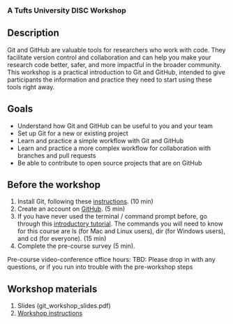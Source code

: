 ### A Tufts University DISC Workshop

## Description

Git and GitHub are valuable tools for researchers who work with code.  They facilitate version control and collaboration and can help you make your research code better, safer, and more impactful in the broader community. This workshop is a practical introduction to Git and GitHub, intended to give participants the information and practice they need to start using these tools right away.

## Goals

<ul>
  <li> Understand how Git and GitHub can be useful to you and your team </li>
  <li> Set up Git for a new or existing project </li>
  <li> Learn and practice a simple workflow with Git and GitHub </li>
  <li> Learn and practice a more complex workflow for collaboration with branches and pull requests</li>
  <li> Be able to contribute to open source projects that are on GitHub</li>
</ul>

## Before the workshop

1. Install Git, following these [instructions](install_git.md). (10 min)
2. Create an account on [GitHub](https://github.com). (5 min)
3. If you have never used the terminal / command prompt before, go through this [introductory tutorial](https://tutorial.djangogirls.org/en/intro_to_command_line/). The commands you will need to know for this course are ls (for Mac and Linux users), dir (for Windows users), and cd (for everyone). (15 min)
4. Complete the pre-course survey (5 min).

Pre-course video-conference office hours:
TBD: Please drop in with any questions, or if you run into trouble with the pre-workshop steps

## Workshop materials
1. Slides (git_workshop_slides.pdf)
2. [Workshop instructions](git_workshop.md)
